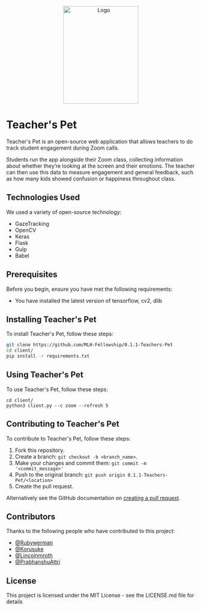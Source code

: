 <p align="center"> <img src="https://i.imgur.com/muX8tBl.png" align="center" alt="Logo" width="200" height="260"></p>

# Teacher's Pet

Teacher's Pet is an open-source web application that allows teachers to do track student engagement during Zoom calls.

Students run the app alongside their Zoom class, collecting information about whether they’re looking at the screen and their emotions. The teacher can then use this data to measure engagement and general feedback, such as how many kids showed confusion or happiness throughout class. 


## Technologies Used
We used a variety of open-source technology:
* GazeTracking
* OpenCV
* Keras
* Flask
* Gulp
* Babel


## Prerequisites

Before you begin, ensure you have met the following requirements:
<!--- These are just example requirements. Add, duplicate or remove as required --->
* You have installed the latest version of tensorflow, cv2, dlib

## Installing Teacher's Pet

To install Teacher's Pet, follow these steps:

```bash
git clone https://github.com/MLH-Fellowship/0.1.1-Teachers-Pet
cd client/
pip install -r requirements.txt
```

## Using Teacher's Pet

To use Teacher's Pet, follow these steps:

```
cd client/
python3 client.py --c zoom --refresh 5
```

## Contributing to Teacher's Pet

To contribute to Teacher's Pet, follow these steps:

1. Fork this repository.
2. Create a branch: `git checkout -b <branch_name>`.
3. Make your changes and commit them: `git commit -m '<commit_message>'`
4. Push to the original branch: `git push origin 0.1.1-Teachers-Pet/<location>`
5. Create the pull request.

Alternatively see the GitHub documentation on [creating a pull request](https://help.github.com/en/github/collaborating-with-issues-and-pull-requests/creating-a-pull-request).

## Contributors

Thanks to the following people who have contributed to this project:

* [@Rubywerman](https://github.com/rubywerman) 
* [@Korusuke](https://github.com/Korusuke) 
* [@Lincolnmroth](https://github.com/lincolnmroth) 
* [@PrabhanshuAttri](https://github.com/PrabhanshuAttri) 

## License

This project is licensed under the MIT License - see the LICENSE.md file for details

